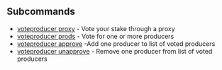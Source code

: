 ## Subcommands
- [voteproducer proxy](system-voteproducer-proxy) - Vote your stake through a proxy
- [voteproducer prods](system-voteproducer-prods) - Vote for one or more producers
- [voteproducer approve](system-voteproducer-approve) -Add one producer to list of voted producers
- [voteproducer unapprove](system-voteproducer-unapprove) - Remove one producer from list of voted producers